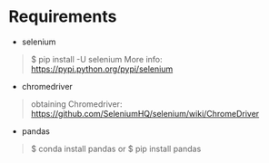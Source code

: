 # Requirements
- selenium
>	$ pip install -U selenium
>	More info: https://pypi.python.org/pypi/selenium
- chromedriver
>	obtaining Chromedriver: https://github.com/SeleniumHQ/selenium/wiki/ChromeDriver
- pandas
>   $ conda install pandas
>   or
>   $ pip install pandas